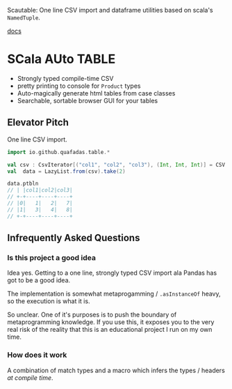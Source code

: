 Scautable: One line CSV import and dataframe utilities based on scala's `NamedTuple`.

[docs](https://quafadas.github.io/scautable/docs/index.html)

# SCala AUto TABLE

- Strongly typed compile-time CSV
- pretty printing to console for `Product` types
- Auto-magically generate html tables from case classes
- Searchable, sortable browser GUI for your tables

## Elevator Pitch
One line CSV import.

```scala
import io.github.quafadas.table.*

val csv : CsvIterator[("col1", "col2", "col3"), (Int, Int, Int)] = CSV.resource("simple.csv", TypeInferrer.FromAllRows)
val  data = LazyList.from(csv).take(2)

data.ptbln
// | |col1|col2|col3|
// +-+----+----+----+
// |0|   1|   2|   7|
// |1|   3|   4|   8|
// +-+----+----+----+
```



## Infrequently Asked Questions
### Is this project a good idea
Idea yes. Getting to a one line, strongly typed CSV import ala Pandas has got to be a good idea.

The implementation is somewhat metaprogamming / `.asInstanceOf` heavy, so the execution is what it is.

So unclear. One of it's purposes is to push the boundary of metaprogramming knowledge. If you use this, it exposes you to the very real risk of the reality that this is an educational project I run on my own time.

### How does it work

A combination of match types and a macro which infers the types / headers _at compile time_.
